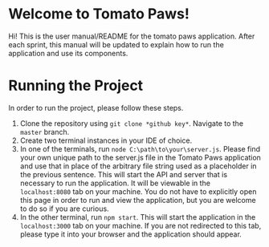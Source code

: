 # Welcome to Tomato Paws!

Hi! This is the user manual/README for the tomato paws application. After each sprint, this manual will be updated to explain how to run the application and use its components. 

# Running the Project 

In order to run the project, please follow these steps. 

1. Clone the repository using ```git clone *github key*```. Navigate to the ```master``` branch. 
2. Create two terminal instances in your IDE of choice. 
3. In one of the terminals, run ```node C:\path\to\your\server.js```. Please find your own unique path to the server.js file in the Tomato Paws application and use that in place of the arbitrary file string used as a placeholder in the previous sentence. This will start the API and server that is necessary to run the application. It will be viewable in the ```localhost:8080``` tab on your machine. You do not have to explicitly open this page in order to run and view the application, but you are welcome to do so if you are curious. 
4. In the other terminal, run ```npm start```. This will start the application in the ```localhost:3000``` tab on your machine. If you are not redirected to this tab, please type it into your browser and the application should appear. 